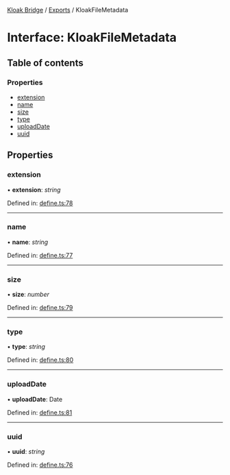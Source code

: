 [Kloak Bridge](../README.md) / [Exports](../modules.md) / KloakFileMetadata

# Interface: KloakFileMetadata

## Table of contents

### Properties

- [extension](kloakfilemetadata.md#extension)
- [name](kloakfilemetadata.md#name)
- [size](kloakfilemetadata.md#size)
- [type](kloakfilemetadata.md#type)
- [uploadDate](kloakfilemetadata.md#uploaddate)
- [uuid](kloakfilemetadata.md#uuid)

## Properties

### extension

• **extension**: *string*

Defined in: [define.ts:78](https://github.com/CoNET-project/kloak-bridge/blob/dd2c22c/src/define.ts#L78)

___

### name

• **name**: *string*

Defined in: [define.ts:77](https://github.com/CoNET-project/kloak-bridge/blob/dd2c22c/src/define.ts#L77)

___

### size

• **size**: *number*

Defined in: [define.ts:79](https://github.com/CoNET-project/kloak-bridge/blob/dd2c22c/src/define.ts#L79)

___

### type

• **type**: *string*

Defined in: [define.ts:80](https://github.com/CoNET-project/kloak-bridge/blob/dd2c22c/src/define.ts#L80)

___

### uploadDate

• **uploadDate**: Date

Defined in: [define.ts:81](https://github.com/CoNET-project/kloak-bridge/blob/dd2c22c/src/define.ts#L81)

___

### uuid

• **uuid**: *string*

Defined in: [define.ts:76](https://github.com/CoNET-project/kloak-bridge/blob/dd2c22c/src/define.ts#L76)
